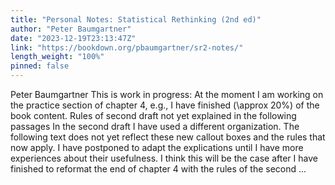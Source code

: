 ```yaml
---
title: "Personal Notes: Statistical Rethinking (2nd ed)"
author: "Peter Baumgartner"
date: "2023-12-19T23:13:47Z"
link: "https://bookdown.org/pbaumgartner/sr2-notes/"
length_weight: "100%"
pinned: false
---
```


Peter Baumgartner This is work in progress: At the moment I am working on the practice section of chapter 4, e.g., I have finished \(\approx 20\%\) of the book content. Rules of second draft not yet explained in the following passages In the second draft I have used a different organization. The following text does not yet reflect these new callout boxes and the rules that now apply. I have postponed to adapt the explications until I have more experiences about their usefulness. I think this will be the case after I have finished to reformat the end of chapter 4 with the rules of the second ...
